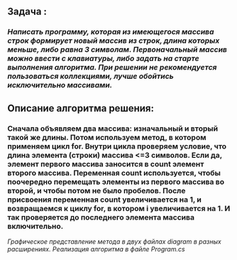 ## Задача : 
### *Написать программу, которая из имеющегося массива строк формирует новый массив из строк, длина которых меньше, либо равна 3 символам. Первоначальный массив можно ввести с клавиатуры, либо задать на старте выполнения алгоритма. При решении не рекомендуется пользоваться коллекциями, лучше обойтись исключительно массивами.*

## Описание алгоритма решения:
### Сначала объявляем два массива: изначальный и вторый такой же длины. Потом используем метод, в котором применяем цикл for. Внутри цикла проверяем условие, что длина элемента (строки) массива <=3 символов. Если да, элемент первого массива заносится в count элемент второго массива. Переменная count используется, чтобы поочередно перемещать элементы из первого массива во второй, и чтобы потом не было пробелов. После присвоения переменная count увеличивается на 1, и возвращаемся к циклу for, в котором i увеличивается на 1. И так проверяется до последнего элемента массива включительно.

*Графическое представление метода в двух файлах diagram в разных расширениях.
Реализация алгоритма в файле Program.cs*

